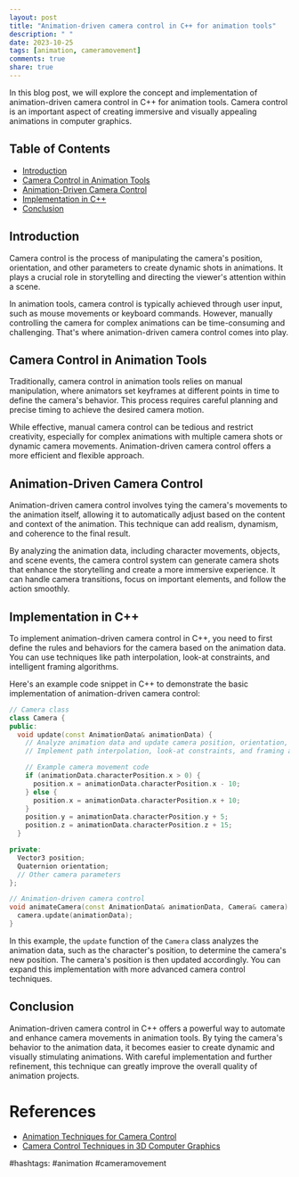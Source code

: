 ```yaml
---
layout: post
title: "Animation-driven camera control in C++ for animation tools"
description: " "
date: 2023-10-25
tags: [animation, cameramovement]
comments: true
share: true
---
```


In this blog post, we will explore the concept and implementation of animation-driven camera control in C++ for animation tools. Camera control is an important aspect of creating immersive and visually appealing animations in computer graphics.

## Table of Contents

- [Introduction](#introduction)
- [Camera Control in Animation Tools](#camera-control-in-animation-tools)
- [Animation-Driven Camera Control](#animation-driven-camera-control)
- [Implementation in C++](#implementation-in-c++)
- [Conclusion](#conclusion)

## Introduction

Camera control is the process of manipulating the camera's position, orientation, and other parameters to create dynamic shots in animations. It plays a crucial role in storytelling and directing the viewer's attention within a scene.

In animation tools, camera control is typically achieved through user input, such as mouse movements or keyboard commands. However, manually controlling the camera for complex animations can be time-consuming and challenging. That's where animation-driven camera control comes into play.

## Camera Control in Animation Tools

Traditionally, camera control in animation tools relies on manual manipulation, where animators set keyframes at different points in time to define the camera's behavior. This process requires careful planning and precise timing to achieve the desired camera motion.

While effective, manual camera control can be tedious and restrict creativity, especially for complex animations with multiple camera shots or dynamic camera movements. Animation-driven camera control offers a more efficient and flexible approach.

## Animation-Driven Camera Control

Animation-driven camera control involves tying the camera's movements to the animation itself, allowing it to automatically adjust based on the content and context of the animation. This technique can add realism, dynamism, and coherence to the final result.

By analyzing the animation data, including character movements, objects, and scene events, the camera control system can generate camera shots that enhance the storytelling and create a more immersive experience. It can handle camera transitions, focus on important elements, and follow the action smoothly.

## Implementation in C++

To implement animation-driven camera control in C++, you need to first define the rules and behaviors for the camera based on the animation data. You can use techniques like path interpolation, look-at constraints, and intelligent framing algorithms.

Here's an example code snippet in C++ to demonstrate the basic implementation of animation-driven camera control:

```cpp
// Camera class
class Camera {
public:
  void update(const AnimationData& animationData) {
    // Analyze animation data and update camera position, orientation, and other parameters
    // Implement path interpolation, look-at constraints, and framing algorithms

    // Example camera movement code
    if (animationData.characterPosition.x > 0) {
      position.x = animationData.characterPosition.x - 10;
    } else {
      position.x = animationData.characterPosition.x + 10;
    }
    position.y = animationData.characterPosition.y + 5;
    position.z = animationData.characterPosition.z + 15;
  }

private:
  Vector3 position;
  Quaternion orientation;
  // Other camera parameters
};

// Animation-driven camera control
void animateCamera(const AnimationData& animationData, Camera& camera) {
  camera.update(animationData);
}
```

In this example, the `update` function of the `Camera` class analyzes the animation data, such as the character's position, to determine the camera's new position. The camera's position is then updated accordingly. You can expand this implementation with more advanced camera control techniques.

## Conclusion

Animation-driven camera control in C++ offers a powerful way to automate and enhance camera movements in animation tools. By tying the camera's behavior to the animation data, it becomes easier to create dynamic and visually stimulating animations. With careful implementation and further refinement, this technique can greatly improve the overall quality of animation projects.

# References

- [Animation Techniques for Camera Control](https://www.researchgate.net/publication/329217077_Animation_Techniques_for_Camera_Control)
- [Camera Control Techniques in 3D Computer Graphics](https://www.sciencedirect.com/science/article/pii/S1877050915010236)

#hashtags: #animation #cameramovement